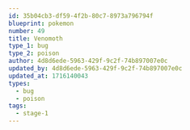 ```yaml
---
id: 35b04cb3-df59-4f2b-80c7-8973a796794f
blueprint: pokemon
number: 49
title: Venomoth
type_1: bug
type_2: poison
author: 4d8d6ede-5963-429f-9c2f-74b897007e0c
updated_by: 4d8d6ede-5963-429f-9c2f-74b897007e0c
updated_at: 1716140043
types:
  - bug
  - poison
tags:
  - stage-1
---
```

